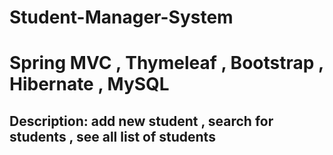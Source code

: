 # Student-Manager-System
# Spring MVC , Thymeleaf , Bootstrap , Hibernate , MySQL
## Description: add new student , search for students , see all list of students

